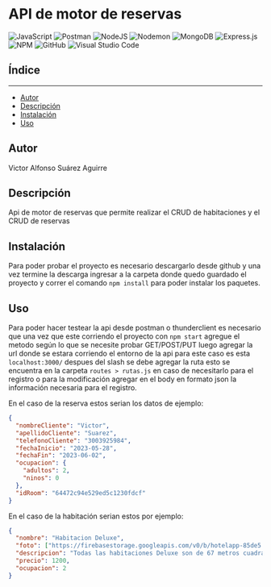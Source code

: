 # API de motor de reservas #

![JavaScript](https://img.shields.io/badge/javascript-%23323330.svg?style=for-the-badge&logo=javascript&logoColor=%23F7DF1E)
![Postman](https://img.shields.io/badge/Postman-FF6C37?style=for-the-badge&logo=postman&logoColor=white)
![NodeJS](https://img.shields.io/badge/node.js-6DA55F?style=for-the-badge&logo=node.js&logoColor=white)
![Nodemon](https://img.shields.io/badge/NODEMON-%23323330.svg?style=for-the-badge&logo=nodemon&logoColor=%BBDEAD)
![MongoDB](https://img.shields.io/badge/MongoDB-%234ea94b.svg?style=for-the-badge&logo=mongodb&logoColor=white)
![Express.js](https://img.shields.io/badge/express.js-%23404d59.svg?style=for-the-badge&logo=express&logoColor=%2361DAFB)
![NPM](https://img.shields.io/badge/NPM-%23CB3837.svg?style=for-the-badge&logo=npm&logoColor=white)
![GitHub](https://img.shields.io/badge/github-%23121011.svg?style=for-the-badge&logo=github&logoColor=white)
![Visual Studio Code](https://img.shields.io/badge/Visual%20Studio%20Code-0078d7.svg?style=for-the-badge&logo=visual-studio-code&logoColor=white)

## Índice

___

* [Autor](#autor)
* [Descripción](#descripcion)
* [Instalación](#instalacion)
* [Uso](#uso)

## Autor <div id="autor"/>

Victor Alfonso Suárez Aguirre

## Descripción  <div id="descripcion"/>

Api de motor de reservas que permite realizar el CRUD de habitaciones y el CRUD de reservas

## Instalación  <div id="instalacion"/>

Para poder probar el proyecto es necesario descargarlo desde github y una vez termine la descarga
ingresar a la carpeta donde quedo guardado el proyecto y correr el comando `npm install` para poder instalar los paquetes.

## Uso  <div id="uso"/>

Para poder hacer testear la api desde postman o thunderclient es necesario que una vez que este corriendo el proyecto con `npm start` agregue el metodo según lo que se necesite probar GET/POST/PUT luego agregar la url donde se estara corriendo el entorno de la api para este caso es esta `localhost:3000/` despues del slash se debe agregar la ruta esto se encuentra en la carpeta `routes > rutas.js` en caso de necesitarlo para el registro o para la modificación agregar en el body en formato json la información necesaria para el registro.

En el caso de la reserva estos serian los datos de ejemplo:

```JSON
{
  "nombreCliente": "Victor",
  "apellidoCliente": "Suarez",
  "telefonoCliente": "3003925984",
  "fechaInicio": "2023-05-28",
  "fechaFin": "2023-06-02",
  "ocupacion": {
    "adultos": 2,
    "ninos": 0
  },
  "idRoom": "64472c94e529ed5c1230fdcf"
}
```

En el caso de la habitación serian estos por ejemplo:

```JSON
{
  "nombre": "Habitacion Deluxe",
  "foto": ["https://firebasestorage.googleapis.com/v0/b/hotelapp-85de5.appspot.com/o/habitaiciondeluxe1.jpg?alt=media&token=b7843f88-af7e-4ef9-bc58-c42fc34606ff", "https://firebasestorage.googleapis.com/v0/b/hotelapp-85de5.appspot.com/o/habitaciondeluxe2.jpg?alt=media&token=f140f340-3613-4411-88ca-98ad47e2c813" ],
  "descripcion": "Todas las habitaciones Deluxe son de 67 metros cuadrados, divididos en dos espacios. Uno de ellos cuenta con una sala que puede ser usada para reuniones sociales o empresariales para máximo 6 personas, una cocina dotada con todo lo necesario para sorprender a tus invitados, además de las opciones gastronómicas, y la habitación con una cama Queen.",
  "precio": 1200,
  "ocupacion": 2
}
```
